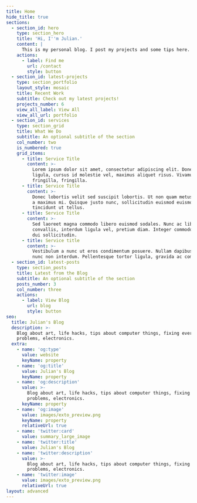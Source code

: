 ```yaml
---
title: Home
hide_title: true
sections:
  - section_id: hero
    type: section_hero
    title: 'Hi, I''m Julian.'
    content: |
      This is my personal blog. I post my projects and some tips here. Enjoy!
    actions:
      - label: Find me
        url: /contact
        style: button
  - section_id: latest-projects
    type: section_portfolio
    layout_style: mosaic
    title: Recent Work
    subtitle: Check out my latest projects!
    projects_number: 6
    view_all_label: View All
    view_all_url: portfolio
  - section_id: services
    type: section_grid
    title: What We Do
    subtitle: An optional subtitle of the section
    col_number: two
    is_numbered: true
    grid_items:
      - title: Service Title
        content: >-
          Lorem ipsum dolor sit amet, consectetur adipiscing elit. Donec nisl
          ligula, cursus id molestie vel, maximus aliquet risus. Vivamus in nibh
          fringilla, fringilla.
      - title: Service Title
        content: >-
          Donec lobortis velit sed suscipit lobortis. Ut non quam metus. Nullam
          a maximus mi. Quisque justo nunc, sollicitudin euismod euismod at,
          tincidunt ut tellus.
      - title: Service Title
        content: >-
          Sed laoreet magna commodo libero euismod sodales. Nunc ac libero
          convallis, interdum ligula vel, pretium diam. Integer commodo sem at
          dui sollicitudin.
      - title: Service title
        content: >-
          Vestibulum a nunc ut eros condimentum posuere. Nullam dapibus quis
          nunc non interdum. Pellentesque tortor ligula, gravida ac commodo eu.
  - section_id: latest-posts
    type: section_posts
    title: Latest from the Blog
    subtitle: An optional subtitle of the section
    posts_number: 3
    col_number: three
    actions:
      - label: View Blog
        url: blog
        style: button
seo:
  title: Julian's Blog
  description: >-
    Blog about art, life hacks, tips about computer things, fixing everyday
    problems, electronics.
  extra:
    - name: 'og:type'
      value: website
      keyName: property
    - name: 'og:title'
      value: Julian's Blog
      keyName: property
    - name: 'og:description'
      value: >-
        Blog about art, life hacks, tips about computer things, fixing everyday
        problems, electronics.
      keyName: property
    - name: 'og:image'
      value: images/exto_preview.png
      keyName: property
      relativeUrl: true
    - name: 'twitter:card'
      value: summary_large_image
    - name: 'twitter:title'
      value: Julian's Blog
    - name: 'twitter:description'
      value: >-
        Blog about art, life hacks, tips about computer things, fixing everyday
        problems, electronics.
    - name: 'twitter:image'
      value: images/exto_preview.png
      relativeUrl: true
layout: advanced
---
```

